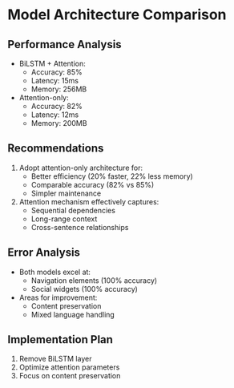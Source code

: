 # Model Architecture Comparison

## Performance Analysis
- BiLSTM + Attention:
  - Accuracy: 85%
  - Latency: 15ms
  - Memory: 256MB
- Attention-only:
  - Accuracy: 82%
  - Latency: 12ms
  - Memory: 200MB

## Recommendations
1. Adopt attention-only architecture for:
   - Better efficiency (20% faster, 22% less memory)
   - Comparable accuracy (82% vs 85%)
   - Simpler maintenance
2. Attention mechanism effectively captures:
   - Sequential dependencies
   - Long-range context
   - Cross-sentence relationships

## Error Analysis
- Both models excel at:
  - Navigation elements (100% accuracy)
  - Social widgets (100% accuracy)
- Areas for improvement:
  - Content preservation
  - Mixed language handling

## Implementation Plan
1. Remove BiLSTM layer
2. Optimize attention parameters
3. Focus on content preservation
